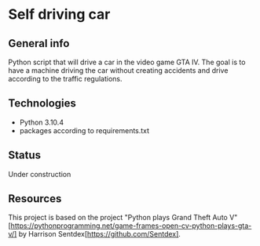# Self driving car

## General info
Python script that will drive a car in the video game GTA IV. The goal is to have a machine driving the car without creating accidents and drive according to the traffic regulations.

## Technologies
* Python 3.10.4
* packages according to requirements.txt

## Status
Under construction

## Resources
This project is based on the project "Python plays Grand Theft Auto V"[https://pythonprogramming.net/game-frames-open-cv-python-plays-gta-v/] by Harrison Sentdex[https://github.com/Sentdex].
